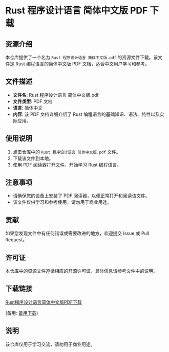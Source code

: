 # Rust 程序设计语言 简体中文版 PDF 下载

## 资源介绍

本仓库提供了一个名为 `Rust 程序设计语言 简体中文版.pdf` 的资源文件下载。该文件是 Rust 编程语言的简体中文版 PDF 文档，适合中文用户学习和参考。

## 文件描述

- **文件名**: Rust 程序设计语言 简体中文版.pdf
- **文件类型**: PDF 文档
- **语言**: 简体中文
- **内容**: 该 PDF 文档详细介绍了 Rust 编程语言的基础知识、语法、特性以及实际应用。

## 使用说明

1. 点击仓库中的 `Rust 程序设计语言 简体中文版.pdf` 文件。
2. 下载该文件到本地。
3. 使用 PDF 阅读器打开文件，开始学习 Rust 编程语言。

## 注意事项

- 请确保您的设备上安装了 PDF 阅读器，以便正常打开和阅读该文件。
- 该文件仅供学习和参考使用，请勿用于商业用途。

## 贡献

如果您发现文件中有任何错误或需要改进的地方，欢迎提交 Issue 或 Pull Request。

## 许可证

本仓库中的资源文件遵循相应的开源许可证，具体信息请参考文件中的说明。

## 下载链接
[Rust程序设计语言简体中文版PDF下载](https://pan.quark.cn/s/5f46027e324d) 

(备用: [备用下载](https://pan.baidu.com/s/1ibG9_HytKvyMpUDW5fZ3GQ?pwd=v2c6))

## 说明

该仓库仅用于学习交流，请勿用于商业用途。
